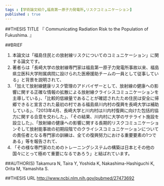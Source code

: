 ```yaml
--- 
tags : [学術論文紹介,福島第一原子力発電所,リスクコミュニケーション] 
published : true
---
```


##THESIS TITLE
『
Communicating Radiation Risk to the Population of Fukushima.
』
  
##BRIEF
1. 本論文は「福島住民との放射線リスクについてのコミュニケーション」に関する論文です。
1. 著者らは「長崎大学の放射線専門家は福島第一原子力発電所事故以来、福島県立医科大学附属病院に設けられた医療援助チームの一員として従事している」と背景を説明されて、
1. 「加えて放射線健康リスク管理のアドバイザーとして、放射線の健康への影響に関する正確な情報の拡散による放射線クライシスコミュニケーションを主導している」、「比較的低線量であることが確認されたため住民は安全に帰郷できると宣言された最初の村である福島県川内村の復興を長崎大学は補助している」、「2013年4月、長崎大学と川内村は川内村復興に向けた包括的協力に関する合意を交わした」、「その結果、川内村に大学のサテライト施設を設立した」、「放射線の健康への影響に関する長期的リスクコミュニケーションそして放射能事故の初期段階でのクライシスコミュニケーションについての責任者となる専門家の訓練は、全ての復興努力における重要要素の1つである」等を報告されて、
1. 「その様な専門家のためのトレーニングシステムの構築は日本とその他の国々にとって極めて重要になるであろう」と結ばれています。






##AUTHOR(S)
Takamura N, Taira Y, Yoshida K, Nakashima-Hashiguchi K, Orita M, Yamashita S.
  
##THESIS URL
[
http://www.ncbi.nlm.nih.gov/pubmed/27473692
](
http://www.ncbi.nlm.nih.gov/pubmed/27473692
)